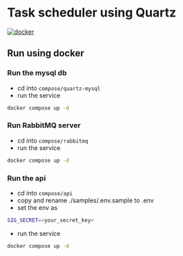 # Task scheduler using Quartz

[![docker](https://github.com/13angs/task-scheduler/actions/workflows/build.yml/badge.svg)](https://github.com/13angs/task-scheduler/actions/workflows/build.yml)

## Run using docker

### Run the mysql db

- cd into `compose/quartz-mysql`
- run the service

```bash
docker compose up -d
```

### Run RabbitMQ server

- cd into `compose/rabbitmq`
- run the service

```bash
docker compose up -d
```

### Run the api

- cd into `compose/api`
- copy and rename ./samples/.env.sample to .env
- set the env as

```bash
SIG_SECRET=<your_secret_key>
```

- run the service

```bash
docker compose up -d
```
